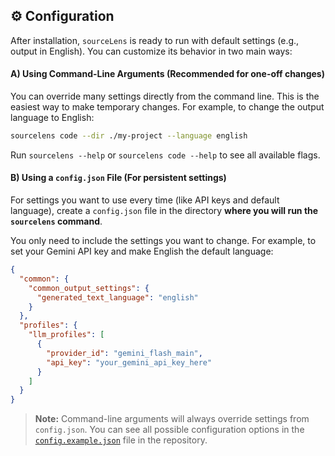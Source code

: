 ## ⚙️ Configuration

After installation, `sourceLens` is ready to run with default settings (e.g., output in English). You can customize its behavior in two main ways:

#### A) Using Command-Line Arguments (Recommended for one-off changes)

You can override many settings directly from the command line. This is the easiest way to make temporary changes. For example, to change the output language to English:

```bash
sourcelens code --dir ./my-project --language english
```

Run `sourcelens --help` or `sourcelens code --help` to see all available flags.

#### B) Using a `config.json` File (For persistent settings)

For settings you want to use every time (like API keys and default language), create a `config.json` file in the directory **where you will run the `sourcelens` command**.

You only need to include the settings you want to change. For example, to set your Gemini API key and make English the default language:

```json
{
  "common": {
    "common_output_settings": {
      "generated_text_language": "english"
    }
  },
  "profiles": {
    "llm_profiles": [
      {
        "provider_id": "gemini_flash_main",
        "api_key": "your_gemini_api_key_here"
      }
    ]
  }
}
```

> **Note:** Command-line arguments will always override settings from `config.json`. You can see all possible configuration options in the [`config.example.json`](https://github.com/openXFlow/sourceLensAI/blob/main/config.example.json) file in the repository.
